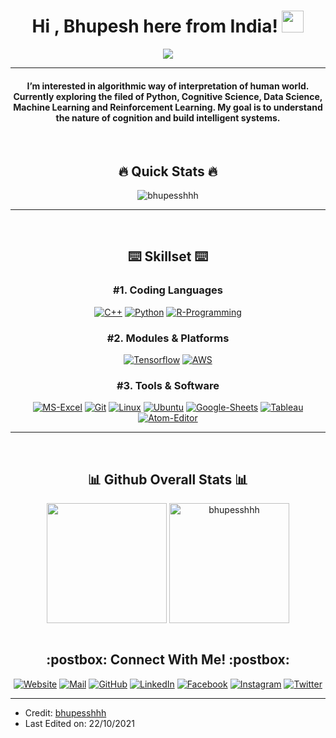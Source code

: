 <h1 align="center">Hi , Bhupesh here from India! <img src="https://media.giphy.com/media/hvRJCLFzcasrR4ia7z/giphy.gif" width="35"></h1>
<p align="center">
  <a href="https://github.com/DenverCoder1/readme-typing-svg"><img src="https://readme-typing-svg.herokuapp.com?color=%232B74B8&lines=Aspiring+Philosopher;Cognitive+Science+Student;DS%20|%20AI%20|%20ML%20Enthusiast;Let's%20Learn%20Together&center=true&width=500&height=50"></a>
</p>

<hr/>
<h4 align="center">I’m interested in algorithmic way of interpretation of human world. Currently exploring the filed of Python, Cognitive Science, Data Science, Machine Learning and Reinforcement Learning. My goal is to understand the nature of cognition and build intelligent systems. 
</h4>
<br>

<h2 align="center"> 🔥 Quick Stats 🔥 </h2>
<p align="center"><img src="https://github-readme-streak-stats.herokuapp.com?user=bhupesshhh&theme=prussian&hide_border=true&date_format=j%20M%5B%20Y%5D" alt="bhupesshhh"  /></p>
<hr/>
<br>
<h2 align="center"> ⌨️ Skillset ⌨️ </h2>

<h3 align="center"> #1. Coding Languages </h3> 
<p align="center">
  <a href=""><img src="https://img.icons8.com/ios-filled/40/ffffff/c-plus-plus-logo.png" alt="C++"/></a>
	<a href=""><img src="https://img.icons8.com/ios-filled/40/ffffff/python.png" alt="Python"/></a>
	<a href=""><img src="https://img.icons8.com/ios-filled/40/ffffff/r.png" alt="R-Programming"/></a>
</p>

<h3 align="center"> #2. Modules & Platforms </h3> 
<p align="center">
  <a href=""><img src="https://img.icons8.com/color/40/ffffff/tensorflow.png" alt="Tensorflow"/></a>
	<a href=""><img src="https://img.icons8.com/material/40/ffffff/amazon-web-services.png" alt="AWS"/></a>
</p>

<h3 align="center"> #3. Tools & Software </h3> 
<p align="center">
  <a href=""><img src="https://img.icons8.com/ios-filled/40/ffffff/ms-excel.png" alt="MS-Excel"/></a>
	<a href=""><img src="https://img.icons8.com/ios-filled/40/ffffff/git.png" alt="Git"/></a>
	<a href=""><img src="https://img.icons8.com/ios-filled/40/ffffff/linux.png" alt="Linux"/></a>
	<a href=""><img src="https://img.icons8.com/ios-filled/40/ffffff/ubuntu.png" alt="Ubuntu"/></a>
	<a href=""><img src="https://img.icons8.com/ios-filled/40/ffffff/google-sheets.png" alt="Google-Sheets"/></a>
	<a href=""><img src="https://img.icons8.com/ios-filled/40/ffffff/tableau-software.png" alt="Tableau"/></a>
	<a href=""><img src="https://img.icons8.com/ios-filled/40/ffffff/atom-editor.png" alt="Atom-Editor"/></a>
</p>
<hr/>
<br>

<h2 align="center"> 📊 Github Overall Stats 📊 </h2>
<div align="center">
<a href="https://github.com/anuraghazra/github-readme-stats">
  <img align="center" src="https://github-readme-stats.vercel.app/api?username=bhupesshhh&show_icons=true&count_private=true&theme=prussian" height="192px"/></a>
</a>
<a href="https://github.com/anuraghazra/convoychat">
  <img align="center" src="https://github-readme-stats.vercel.app/api/top-langs?username=bhupesshhh&show_icons=true&locale=en&layout=compact&theme=prussian" alt="bhupesshhh" height="192px"/>
</a>
</div>
<br>

<h2 align="center"> :postbox: Connect With Me! :postbox: </h2>
<p align="center">
  <a href="bhupesshhh.github.io/"><img src="https://img.icons8.com/ios-filled/26/ffffff/adventures.png" alt="Website"/></a>
	<a href="mailto:bhupesshhh@gmail.com"><img src="https://img.icons8.com/ios-filled/26/ffffff/filled-message.png" alt="Mail"/></a>
	<a href="https://github.com/bhupesshhh"><img src="https://img.icons8.com/ios-filled/26/ffffff/github.png" alt="GitHub"/></a>
	<a href="https://linkedin.com/in/bhupessshhh/"><img src="https://img.icons8.com/ios-filled/26/ffffff/linkedin.png" alt="LinkedIn"/></a>
	<a href="https://www.facebook.com/bhupesshhh"><img src="https://img.icons8.com/ios-filled/26/ffffff/facebook-new.png" alt="Facebook"/></a>
	<a href="https://instagram.com/bhupesshhh"><img src="https://img.icons8.com/ios-filled/26/ffffff/instagram.png" alt="Instagram"/></a>
  <a href="https://twitter.com/bhupesshhh"><img src="https://img.icons8.com/ios-filled/26/ffffff/twitter.png" alt="Twitter"/></a>
</p>
<hr/>

* Credit: [bhupesshhh](https://github.com/bhupesshhh)
* Last Edited on: 22/10/2021
